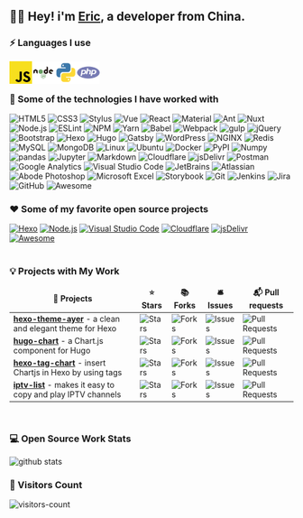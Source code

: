 ## :man_technologist: Hey! i'm [Eric](https://shen-yu.gitee.io/), a developer from China.

### :zap: Languages I use

<img align="left" src="icons/javascript.svg" alt="JS" height="40px" />
<img align="left" src="icons/nodejs.svg" alt="JS" height="40px" />
<img align="left" src="icons/python.svg" alt="JS" height="40px" />
<img align="left" src="icons/php.svg" alt="JS" height="40px" />

<br><br>

### :rocket: Some of the technologies I have worked with

![HTML5](https://img.shields.io/badge/-HTML5-000000?style=flat&logo=html5)
![CSS3](https://img.shields.io/badge/-CSS3-000000?style=flat&logo=css3)
![Stylus](https://img.shields.io/badge/-Stylus-000000?style=flat&logo=Stylus)
![Vue](https://img.shields.io/badge/-Vue-000000?style=flat&logo=Vue.js)
![React](https://img.shields.io/badge/-React-000000?style=flat&logo=React)
![Material](https://img.shields.io/badge/-Material-000000?style=flat&logo=material-design)
![Ant](https://img.shields.io/badge/-Antd-000000?style=flat&logo=ant-design)
![Nuxt](https://img.shields.io/badge/-Nuxt.js-000000?style=flat&logo=Nuxt.js)
![Node.js](https://img.shields.io/badge/-Node.js-000000?style=flat&logo=node.js)
![ESLint](https://img.shields.io/badge/-ESLint-000000?style=flat&logo=ESLint)
![NPM](https://img.shields.io/badge/-NPM-000000?style=flat&logo=NPM)
![Yarn](https://img.shields.io/badge/-Yarn-000000?style=flat&logo=Yarn)
![Babel](https://img.shields.io/badge/-Babel-000000?style=flat&logo=Babel)
![Webpack](https://img.shields.io/badge/-Webpack-000000?style=flat&logo=Webpack)
![gulp](https://img.shields.io/badge/-gulp-000000?style=flat&logo=gulp)
![jQuery](https://img.shields.io/badge/-jQuery-000000?style=flat&logo=jQuery)
![Bootstrap](https://img.shields.io/badge/-Bootstrap-000000?style=flat&logo=Bootstrap)
![Hexo](https://img.shields.io/badge/-Hexo-000000?style=flat&logo=Hexo)
![Hugo](https://img.shields.io/badge/-Hugo-000000?style=flat&logo=Hugo)
![Gatsby](https://img.shields.io/badge/-Gatsby-000000?style=flat&logo=Gatsby)
![WordPress](https://img.shields.io/badge/-WordPress-000000?style=flat&logo=WordPress)
![NGINX](https://img.shields.io/badge/-NGINX-000000?style=flat&logo=NGINX)
![Redis](https://img.shields.io/badge/-Redis-000000?style=flat&logo=Redis)
![MySQL](https://img.shields.io/badge/-MySQL-000000?style=flat&logo=MySQL)
![MongoDB](https://img.shields.io/badge/-MongoDB-000000?style=flat&logo=MongoDB)
![Linux](https://img.shields.io/badge/-Linux-000000?style=flat&logo=linux)
![Ubuntu](https://img.shields.io/badge/-Ubuntu-000000?style=flat&logo=Ubuntu)
![Docker](https://img.shields.io/badge/-Docker-000000?style=flat&logo=Docker)
![PyPI](https://img.shields.io/badge/-PyPI-000000?style=flat&logo=PyPI)
![Numpy](https://img.shields.io/badge/-Numpy-000000?style=flat&logo=Numpy)
![pandas](https://img.shields.io/badge/-Pandas-000000?style=flat&logo=pandas)
![Jupyter](https://img.shields.io/badge/-Jupyter-000000?style=flat&logo=Jupyter)
![Markdown](https://img.shields.io/badge/-Markdown-000000?style=flat&logo=Markdown)
![Cloudflare](https://img.shields.io/badge/-Cloudflare-000000?style=flat&logo=Cloudflare)
![jsDelivr](https://img.shields.io/badge/-jsDelivr-000000?style=flat&logo=jsDelivr)
![Postman](https://img.shields.io/badge/-Postman-000000?style=flat&logo=Postman)
![Google Analytics](https://img.shields.io/badge/-GA-000000?style=flat&logo=google-analytics)
![Visual Studio Code](https://img.shields.io/badge/-VSCode-000000?style=flat&logo=visual-studio-code&logoColor=007ACC)
![JetBrains](https://img.shields.io/badge/-JetBrains-000000?style=flat&logo=JetBrains)
![Atlassian](https://img.shields.io/badge/-Atlassian-000000?style=flat&logo=Atlassian)
![Abode Photoshop](https://img.shields.io/badge/-Photoshop-000000?style=flat&logo=adobe-photoshop)
![Microsoft Excel](https://img.shields.io/badge/-Excel-000000?style=flat&logo=microsoft-excel)
![Storybook](https://img.shields.io/badge/-Storybook-000000?style=flat&logo=Storybook)
![Git](https://img.shields.io/badge/-Git-000000?style=flat&logo=git)
![Jenkins](https://img.shields.io/badge/-Jenkins-000000?style=flat&logo=Jenkins)
![Jira](https://img.shields.io/badge/-Jira-000000?style=flat&logo=Jira)
![GitHub](https://img.shields.io/badge/-GitHub-000000?style=flat&logo=github)
![Awesome](https://img.shields.io/badge/-Awesome-000000?style=flat&logo=awesome-lists)

### :heart: Some of my favorite open source projects

[![Hexo](https://img.shields.io/badge/-Hexo-000000?style=flat&logo=Hexo)](https://hexo.io/)
[![Node.js](https://img.shields.io/badge/-Node.js-000000?style=flat&logo=node.js)](https://github.com/nodejs)
[![Visual Studio Code](https://img.shields.io/badge/-VSCode-000000?style=flat&logo=visual-studio-code&logoColor=007ACC)](https://github.com/microsoft/vscode)
[![Cloudflare](https://img.shields.io/badge/-Cloudflare-000000?style=flat&logo=Cloudflare)](https://www.cloudflare.com/)
[![jsDelivr](https://img.shields.io/badge/-jsDelivr-000000?style=flat&logo=jsDelivr)](https://github.com/jsdelivr/jsdelivr)
[![Awesome](https://img.shields.io/badge/-Awesome-000000?style=flat&logo=awesome-lists)](https://github.com/sindresorhus/awesome)
<br><br>

### 💡 Projects with My Work

<table>
  <thead align="center">
    <tr border: none;>
      <td><b>🎁 Projects</b></td>
      <td><b>⭐ Stars</b></td>
      <td><b>📚 Forks</b></td>
      <td><b>🛎 Issues</b></td>
      <td><b>📬 Pull requests</b></td>
    </tr>
  </thead>
  <tbody>
    <tr>
      <td><a href="https://github.com/Shen-Yu/hexo-theme-ayer"><b>hexo-theme-ayer</b></a> - a clean and elegant theme for Hexo</td>
      <td><img alt="Stars" src="https://img.shields.io/github/stars/Shen-Yu/hexo-theme-ayer?style=flat-square&labelColor=343b41"/></td>
      <td><img alt="Forks" src="https://img.shields.io/github/forks/Shen-Yu/hexo-theme-ayer?style=flat-square&labelColor=343b41"/></td>
      <td><img alt="Issues" src="https://img.shields.io/github/issues/Shen-Yu/hexo-theme-ayer?style=flat-square&labelColor=343b41"/></td>
      <td><img alt="Pull Requests" src="https://img.shields.io/github/issues-pr/Shen-Yu/hexo-theme-ayer?style=flat-square&labelColor=343b41"/></td>
    </tr>
    <tr>
      <td><a href="https://github.com/Shen-Yu/hugo-chart"><b>hugo-chart</b></a> - a Chart.js component for Hugo</td>
      <td><img alt="Stars" src="https://img.shields.io/github/stars/Shen-Yu/hugo-chart?style=flat-square&labelColor=343b41"/></td>
      <td><img alt="Forks" src="https://img.shields.io/github/forks/Shen-Yu/hugo-chart?style=flat-square&labelColor=343b41"/></td>
      <td><img alt="Issues" src="https://img.shields.io/github/issues/Shen-Yu/hugo-chart?style=flat-square&labelColor=343b41"/></td>
      <td><img alt="Pull Requests" src="https://img.shields.io/github/issues-pr/Shen-Yu/hugo-chart?style=flat-square&labelColor=343b41"/></td>
    </tr>
	  <tr>
      <td><a href="https://github.com/Shen-Yu/hexo-tag-chart"><b>hexo-tag-chart</b></a> - insert Chartjs in Hexo by using tags</td>
      <td><img alt="Stars" src="https://img.shields.io/github/stars/Shen-Yu/hexo-tag-chart?style=flat-square&labelColor=343b41"/></td>
      <td><img alt="Forks" src="https://img.shields.io/github/forks/Shen-Yu/hexo-tag-chart?style=flat-square&labelColor=343b41"/></td>
      <td><img alt="Issues" src="https://img.shields.io/github/issues/Shen-Yu/hexo-tag-chart?style=flat-square&labelColor=343b41"/></td>
      <td><img alt="Pull Requests" src="https://img.shields.io/github/issues-pr/Shen-Yu/hexo-tag-chart?style=flat-square&labelColor=343b41"/></td>
    </tr>
    <tr>
      <td><a href="https://github.com/Shen-Yu/iptv-list"><b>iptv-list</b></a> - makes it easy to copy and play IPTV channels</td>
      <td><img alt="Stars" src="https://img.shields.io/github/stars/Shen-Yu/iptv-list?style=flat-square&labelColor=343b41"/></td>
      <td><img alt="Forks" src="https://img.shields.io/github/forks/Shen-Yu/iptv-list?style=flat-square&labelColor=343b41"/></td>
      <td><img alt="Issues" src="https://img.shields.io/github/issues/Shen-Yu/iptv-list?style=flat-square&labelColor=343b41"/></td>
      <td><img alt="Pull Requests" src="https://img.shields.io/github/issues-pr/Shen-Yu/iptv-list?style=flat-square&labelColor=343b41"/></td>
    </tr>
  </tbody>
</table>
<br>

### 💻 Open Source Work Stats

![github stats](https://github-readme-stats.vercel.app/api?username=Shen-Yu&show_icons=true)

### :eyes: Visitors Count

![visitors-count](https://visitor-badge.laobi.icu/badge?page_id=Shen-Yu.readme)
